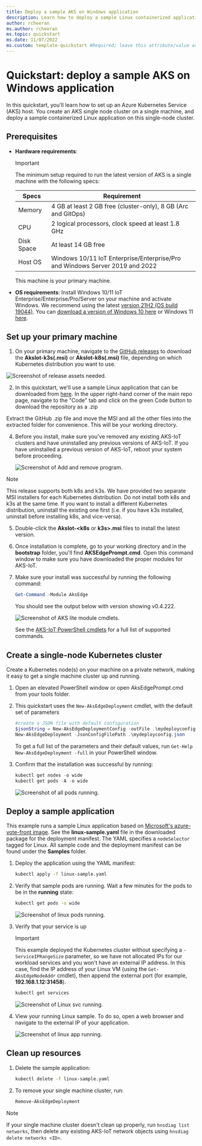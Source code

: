 ```yaml
---
title: Deploy a sample AKS on Windows application
description: Learn how to deploy a sample Linux containerized application on AKS on Windows.
author: rcheeran
ms.author: rcheeran
ms.topic: quickstart
ms.date: 11/07/2022
ms.custom: template-quickstart #Required; leave this attribute/value as-is.
---
```


# Quickstart: deploy a sample AKS on Windows application

In this quickstart, you'll learn how to set up an Azure Kubernetes Service (AKS) host. You create an AKS single node cluster on a single machine, and deploy a sample containerized Linux application on this single-node cluster.

## Prerequisites

- **Hardware requirements**:

    > [!IMPORTANT]
    > The minimum setup required to run the latest version of AKS is a single machine with the following specs:

    | Specs | Requirement |
    | ---------- | --------- |
    | Memory | 4 GB at least 2 GB free (cluster-only), 8 GB (Arc and GitOps) |
    | CPU | 2 logical processors, clock speed at least 1.8 GHz |
    | Disk Space | At least 14 GB free |
    | Host OS | Windows 10/11 IoT Enterprise/Enterprise/Pro and Windows Server 2019 and 2022 |

    This machine is your primary machine.

- **OS requirements**: Install Windows 10/11 IoT Enterprise/Enterprise/Pro/Server on your machine and activate Windows. We recommend using the latest [version 21H2 (OS build 19044)](/windows/release-health/release-information). You can [download a version of Windows 10 here](https://www.microsoft.com/software-download/windows10) or Windows 11 [here](https://www.microsoft.com/software-download/windows11).

## Set up your primary machine

1. On your primary machine, navigate to the [GitHub releases](https://github.com/Azure/AKS-IoT-preview/releases) to download the **AksIot-k3s(.msi)** or **AksIot-k8s(.msi)** file, depending on which Kubernetes distribution you want to use.

 ![Screenshot of release assets needed.](media/aks-lite/aks-lite-release-assets.png)

2. In this quickstart, we'll use a sample Linux application that can be downloaded from [here](https://github.com/parameshbabu/AKS-IoT-preview/tree/aksedge). In the upper right-hand corner of the main repo page, navigate to the "Code" tab and click on the green Code button to download the repository as a .zip

Extract the GitHub .zip file and move the MSI and all the other files into the extracted folder for convenience. This will be your working directory.

4. Before you install, make sure you've removed any existing AKS-IoT clusters and have uninstalled any previous versions of AKS-IoT. If you have uninstalled a previous version of AKS-IoT, reboot your system before proceeding.

    ![Screenshot of Add and remove program.](media/aks-lite/aks-lite-uninstall.png)

> [!NOTE]
> This release supports both k8s and k3s. We have provided two separate MSI installers for each Kubernetes distribution. Do not install both k8s and k3s at the same time. If you want to install a different Kubernetes distribution, uninstall the existing one first (i.e. if you have k3s installed, uninstall before installing k8s, and vice-versa).

5. Double-click the **AksIot-<k8s** or **k3s>.msi** files to install the latest version.

6. Once installation is complete, go to your working directory and in the **bootstrap** folder, you'll find **AKSEdgePrompt.cmd**. Open this command window to make sure you have downloaded the proper modules for AKS-IoT.

7. Make sure your install was successful by running the following command:

    ```powershell
    Get-Command -Module AksEdge
    ```

    You should see the output below with version showing v0.4.222.

    ![Screenshot of AKS lite module cmdlets.](media/aks-lite/aks-lite-modules-installed.png)

    See the [AKS-IoT PowerShell cmdlets](./reference/aks-lite-ps/index.md) for a full list of supported commands.

## Create a single-node Kubernetes cluster

Create a Kubernetes node(s) on your machine on a private network, making it easy to get a single machine cluster up and running.

1. Open an elevated PowerShell window or open AksEdgePrompt.cmd from your tools folder.

2. This quickstart uses the `New-AksEdgeDeployment` cmdlet, with the default set of parameters

   ```powershell
   #create a JSON file with default configuration
   $jsonString = New-AksEdgeDeploymentConfig -outFile .\mydeployconfig.json
   New-AksEdgeDeployment -JsonConfigFilePath .\mydeployconfig.json
   ```

   To get a full list of the parameters and their default values, run `Get-Help New-AksEdgeDeployment -full` in your PowerShell window.

3. Confirm that the installation was successful by running:

   ```powershell
   kubectl get nodes -o wide
   kubectl get pods -A -o wide
   ```

   ![Screenshot of all pods running.](media/aks-lite/all-pods-running.png)

## Deploy a sample application

This example runs a sample Linux application based on [Microsoft's azure-vote-front image](https://github.com/microsoft/containerregistry). See the **linux-sample.yaml** file in the downloaded package for the deployment manifest. The YAML specifies a `nodeSelector` tagged for Linux. All sample code and the deployment manifest can be found under the **Samples** folder.

1. Deploy the application using the YAML manifest:

   ```bash
   kubectl apply -f linux-sample.yaml
   ```

2. Verify that sample pods are running. Wait a few minutes for the pods to be in the **running** state:

   ```bash
   kubectl get pods -o wide
   ```

   ![Screenshot of linux pods running.](media/aks-lite/linux-pods-running.png)

3. Verify that your service is up

   > [!IMPORTANT]
   > This example deployed the Kubernetes cluster without specifying a `-ServiceIPRangeSize` parameter, so we have not allocated IPs for our workload services and you won't have an external IP address. In this case, find the IP address of your Linux VM (using the `Get-AksEdgeNodeAddr` cmdlet), then append the external port (for example, **192.168.1.12:31458**).

   ```bash
   kubectl get services
   ```

   ![Screenshot of Linux svc running.](media/aks-lite/linux-svc-running.png)

4. View your running Linux sample. To do so, open a web browser and navigate to the external IP of your application.

   ![Screenshot of linux app running.](media/aks-lite/linux-app-up.png)

## Clean up resources

1. Delete the sample application:

   ```bash
   kubectl delete -f linux-sample.yaml
   ```

2. To remove your single machine cluster, run:

   ```powershell
   Remove-AksEdgeDeployment
   ```

> [!NOTE]
> If your single machine cluster doesn't clean up properly, run `hnsdiag list networks`, then delete any existing AKS-IoT network objects using `hnsdiag delete networks <ID>`.
